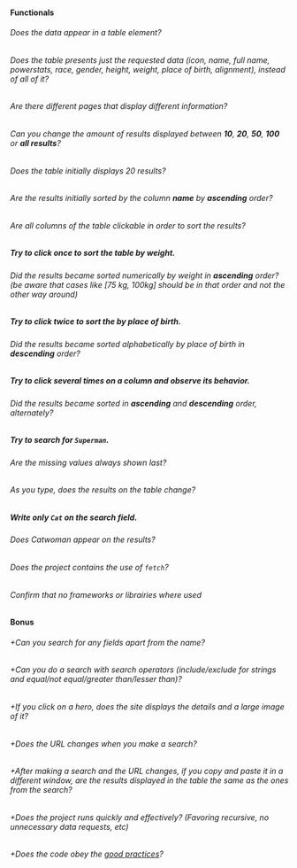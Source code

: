 #### Functionals

###### Does the data appear in a table element?

###### Does the table presents just the requested data (icon, name, full name, powerstats, race, gender, height, weight, place of birth, alignment), instead of all of it?

###### Are there different pages that display different information?

###### Can you change the amount of results displayed between **10**, **20**, **50**, **100** or **all results**?

###### Does the table initially displays 20 results?

###### Are the results initially sorted by the column **name** by **ascending** order?

###### Are all columns of the table clickable in order to sort the results?

##### Try to click once to sort the table by weight.

###### Did the results became sorted numerically by weight in **ascending** order? (be aware that cases like [75 kg, 100kg] should be in that order and not the other way around)

##### Try to click twice to sort the by place of birth.

###### Did the results became sorted alphabetically by place of birth in **descending** order?

##### Try to click several times on a column and observe its behavior.

###### Did the results became sorted in **ascending** and **descending** order, alternately?

##### Try to search for `Superman`.

###### Are the missing values always shown last?

###### As you type, does the results on the table change?

##### Write only `Cat` on the search field.

###### Does Catwoman appear on the results?

###### Does the project contains the use of `fetch`?

###### Confirm that no frameworks or librairies where used

#### Bonus

###### +Can you search for any fields apart from the name?

###### +Can you do a search with search operators (include/exclude for strings and equal/not equal/greater than/lesser than)?

###### +If you click on a hero, does the site displays the details and a large image of it?

###### +Does the URL changes when you make a search?

###### +After making a search and the URL changes, if you copy and paste it in a different window, are the results displayed in the table the same as the ones from the search?

###### +Does the project runs quickly and effectively? (Favoring recursive, no unnecessary data requests, etc)

###### +Does the code obey the [good practices](https://public.01-edu.org/subjects/good-practices/README.md)?
